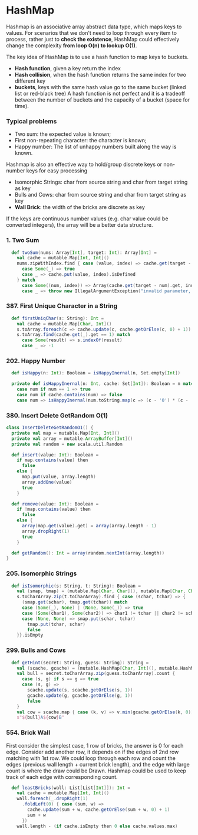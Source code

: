 # HashMap

Hashmap is an associative array abstract data type, which maps keys to values.
For scenarios that we don't need to loop through every item to process, rather just to **check the existence**,
HashMap could effectively change the complexity **from loop O(n) to lookup O(1)**.

The key idea of HashMap is to use a hash function to map keys to buckets.
* **Hash function**, given a key return the index
* **Hash collision**, when the hash function returns the same index for two different key
* **buckets**, keys with the same hash value go to the same bucket (linked list or red-black tree)
  A hash function is not perfect and it is a tradeoff between the number of buckets and the capacity of a bucket (space for time).

### Typical problems
- Two sum: the expected value is known;
- First non-repeating character: the character is known;
- Happy number: The list of unhappy numbers built along the way is known.

Hashmap is also an effective way to hold/group discrete keys or non-number keys for easy processing

- Isomorphic Strings: char from source string and char from target string as key
- Bulls and Cows: char from source string and char from target string as key
- **Wall Brick**: the width of the bricks are discrete as key

If the keys are continuous number values (e.g. char value could be converted integers), the array will be a better data structure.

### 1. Two Sum
```scala
  def twoSum(nums: Array[Int], target: Int): Array[Int] =
    val cache = mutable.Map[Int, Int]()
    nums.zipWithIndex.find { case (value, index) => cache.get(target - value) match
      case Some(_) => true
      case _ => cache.put(value, index).isDefined
    } match
      case Some((num, index)) => Array(cache.get(target - num).get, index)
      case _ => throw new IllegalArgumentException("invalid parameter, no valid result!")
```

### 387. First Unique Character in a String
```scala
  def firstUniqChar(s: String): Int =
    val cache = mutable.Map[Char, Int]()
    s.toArray.foreach(c => cache.update(c, cache.getOrElse(c, 0) + 1))
    s.toArray.find(cache.get(_).get == 1) match
      case Some(result) => s.indexOf(result)
      case _ => -1
```

### 202. Happy Number
```scala
  def isHappy(n: Int): Boolean = isHappyInernal(n, Set.empty[Int])

  private def isHappyInernal(n: Int, cache: Set[Int]): Boolean = n match
    case num if num == 1 => true
    case num if cache.contains(num) => false
    case num => isHappyInernal(num.toString.map(c => (c - '0') * (c - '0')).sum, cache + num)
```

### 380. Insert Delete GetRandom O(1)
```scala
class InsertDeleteGetRandomO1() {
  private val map = mutable.Map[Int, Int]()
  private val array = mutable.ArrayBuffer[Int]()
  private val random = new scala.util.Random

  def insert(value: Int): Boolean =
    if map.contains(value) then
      false
    else {
      map.put(value, array.length)
      array.addOne(value)
      true
    }

  def remove(value: Int): Boolean =
    if !map.contains(value) then
      false
    else {
      array(map.get(value).get) = array(array.length - 1)
      array.dropRight(1)
      true
    }

  def getRandom(): Int = array(random.nextInt(array.length))
}
```

### 205. Isomorphic Strings
```scala
  def isIsomorphic(s: String, t: String): Boolean =
    val (smap, tmap) = (mutable.Map[Char, Char](), mutable.Map[Char, Char]())
    s.toCharArray.zip(t.toCharArray).find { case (schar, tchar) => {
      (smap.get(schar), tmap.get(tchar)) match
      case (Some(_), None) | (None, Some(_)) => true
      case (Some(char1), Some(char2)) => char1 != tchar || char2 != schar
      case (None, None) => smap.put(schar, tchar)
        tmap.put(tchar, schar)
        false
    }}.isEmpty
```

### 299. Bulls and Cows
```scala
  def getHint(secret: String, guess: String): String =
    val (scache, gcache) = (mutable.HashMap[Char, Int](), mutable.HashMap[Char, Int]())
    val bull = secret.toCharArray.zip(guess.toCharArray).count {
      case (s, g) if s == g => true
      case (s, g) =>
        scache.update(s, scache.getOrElse(s, 1))
        gcache.update(g, gcache.getOrElse(g, 1))
        false
    }
    val cow = scache.map { case (k, v) => v.min(gcache.getOrElse(k, 0)) }.sum
    s"${bull}A${cow}B"
```

### 554. Brick Wall
First consider the simplest case, 1 row of bricks, the answer is 0 for each edge.
Consider add another row, it depends on if the edges of 2nd row matching with 1st row.
We could loop through each row and count the edges (previous wall length + current brick length), 
and the edge with large count is where the draw could be Drawn.
Hashmap could be used to keep track of each edge with corresponding count.
```scala
  def leastBricks(wall: List[List[Int]]): Int =
    val cache = mutable.Map[Int, Int]()
    wall.foreach(_.dropRight(1)
      .foldLeft(0) { case (sum, w) =>
        cache.update(sum + w, cache.getOrElse(sum + w, 0) + 1)
        sum + w
      })
    wall.length - (if cache.isEmpty then 0 else cache.values.max)
```